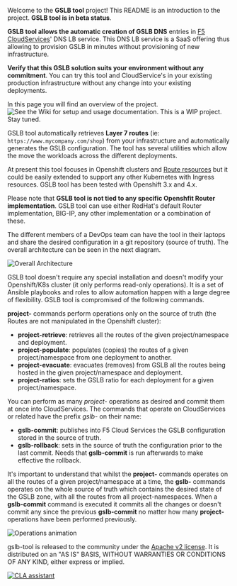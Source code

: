 Welcome to the **GSLB tool** project! This README is an introduction to the project. **GSLB tool is in beta status**.

**GSLB tool allows the automatic creation of GSLB DNS** entries in [F5 CloudServices](https://clouddocs.f5.com/cloud-services/latest/)' DNS LB service. This DNS LB service is a SaaS offering thus allowing to provision GSLB in minutes without provisioning of new infrastructure. 

**Verify that this GSLB solution suits your environment without any commitment**. You can try this tool and CloudService's in your existing production infrastructure without any change into your existing deployments.

In this page you will find an overview of the project. ![See the Wiki for setup and usage documentation](https://github.com/f5devcentral/f5-bd-cloudservices-gslb-tool/wiki). This is a WIP project. Stay tuned.

GSLB tool automatically retrieves **Layer 7 routes** (ie: `https://www.mycompany.com/shop`) from your infrastructure and automatically generates the GSLB configuration. The tool has several utilities which allow the move the workloads across the different deployments.

At present this tool focuses in Openshift clusters and [Route resources](https://docs.openshift.com/container-platform/3.11/architecture/networking/routes.html#route-types) but it could be easily extended to support any other Kubernetes with Ingress resources. GSLB tool has been tested with Openshift 3.x and 4.x.

Please note that **GSLB tool is not tied to any specific Openshfit Router implementation**. GSLB tool can use either RedHat's default Router implementation, BIG-IP, any other implementation or a combination of these.

The different members of a DevOps team can have the tool in their laptops and share the desired configuration in a git repository (source of truth). The overall architecture can be seen in the next diagram.

![Overall Architecture](https://raw.githubusercontent.com/f5devcentral/f5-bd-cloudservices-gslb-tool/master/diagrams/Diagram%20overall%20architecture.png)

GSLB tool doesn't require any special installation and doesn't modify your Openshift/K8s cluster (it only performs read-only operations). It is a set of Ansible playbooks and roles to allow  automation happen with a large degree of flexibility. GSLB tool is compromised of the following commands.

**project-** commands perform operations only on the source of truth (the Routes are not manipulated in the Openshift cluster):

* **project-retrieve**: retrieves all the routes of the given project/namespace and deployment.
* **project-populate**: populates (copies) the routes of a given project/namespace from one deployment to another.
* **project-evacuate**: evacuates (removes) from GSLB all the routes being hosted in the given project/namespace and deployment.
* **project-ratios**: sets the GSLB ratio for each deployment for a given project/namespace.

You can perform as many *project-* operations as desired and commit them at once into CloudServices. The commands that operate on CloudServices or related have the prefix *gslb-* on their name:

* **gslb-commit**: publishes into F5 Cloud Services the GSLB configuration stored in the source of truth.
* **gslb-rollback**: sets in the source of truth the configuration prior to the last commit. Needs that **gslb-commit** is run afterwards to make effective the rollback.

It's important to understand that whilst the **project-** commands operates on all the routes of a given project/namespace at a time, the **gslb-** commands operates on the whole source of truth which contains the desired state of the GSLB zone, with all the routes from all project-namespaces. When a **gslb-commit** command is executed it commits all the changes or doesn't commit any since the previous **gslb-commit** no matter how many **project-** operations have been performed previously.

![Operations animation](https://raw.githubusercontent.com/f5devcentral/f5-bd-gslb-tool/master/diagrams/Diagram%20Operations%20overview.gif)

gslb-tool is released to the community under the [Apache v2 license](https://www.apache.org/licenses/LICENSE-2.0.txt). It is distributed on an "AS IS" BASIS, WITHOUT WARRANTIES OR CONDITIONS OF ANY KIND, either express or implied.

[![CLA assistant](https://cla-assistant.io/readme/badge/f5devcentral/f5-bd-gslb-tool)](https://cla-assistant.io/f5devcentral/f5-bd-gslb-tool)


